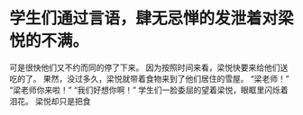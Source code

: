 # 学生们通过言语，肆无忌惮的发泄着对梁悦的不满。
可是很快他们又不约而同的停了下来。
因为按照时间来看，梁悦快要来给他们送吃的了。
果然，没过多久，梁悦就带着食物来到了他们居住的雪屋。
“梁老师！”
“梁老师你来啦！”
“我们好想你啊！”
学生们一脸委屈的望着梁悦，眼眶里闪烁着泪花。
梁悦却只是把食

